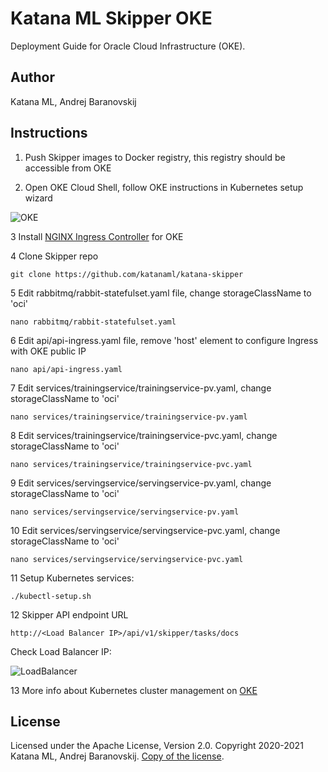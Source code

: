 # Katana ML Skipper OKE

Deployment Guide for Oracle Cloud Infrastructure (OKE).

## Author

Katana ML, Andrej Baranovskij

## Instructions

1. Push Skipper images to Docker registry, this registry should be accessible from OKE

2. Open OKE Cloud Shell, follow OKE instructions in Kubernetes setup wizard

![OKE](https://github.com/katanaml/katana-skipper/blob/master/oke-shell.png)

3 Install [NGINX Ingress Controller](https://kubernetes.github.io/ingress-nginx/deploy/#oracle-cloud-infrastructure) for OKE

4 Clone Skipper repo

``` shell
git clone https://github.com/katanaml/katana-skipper
```

5 Edit rabbitmq/rabbit-statefulset.yaml file, change storageClassName to 'oci'

``` shell
nano rabbitmq/rabbit-statefulset.yaml
```

6 Edit api/api-ingress.yaml file, remove 'host' element to configure Ingress with OKE public IP

``` shell
nano api/api-ingress.yaml
```

7 Edit services/trainingservice/trainingservice-pv.yaml, change storageClassName to 'oci'

``` shell
nano services/trainingservice/trainingservice-pv.yaml
```

8 Edit services/trainingservice/trainingservice-pvc.yaml, change storageClassName to 'oci'

``` shell
nano services/trainingservice/trainingservice-pvc.yaml
```

9 Edit services/servingservice/servingservice-pv.yaml, change storageClassName to 'oci'

``` shell
nano services/servingservice/servingservice-pv.yaml
```

10 Edit services/servingservice/servingservice-pvc.yaml, change storageClassName to 'oci'

``` shell
nano services/servingservice/servingservice-pvc.yaml
```

11 Setup Kubernetes services:

``` shell
./kubectl-setup.sh
```

12 Skipper API endpoint URL

``` url
http://<Load Balancer IP>/api/v1/skipper/tasks/docs
```

Check Load Balancer IP:

![LoadBalancer](https://github.com/katanaml/katana-skipper/blob/master/oke-loadbalancer.png)

13 More info about Kubernetes cluster management on [OKE](https://docs.oracle.com/en/learn/container_engine_kubernetes/#introduction)

## License

Licensed under the Apache License, Version 2.0. Copyright 2020-2021 Katana ML, Andrej Baranovskij. [Copy of the license](https://github.com/katanaml/katana-pipeline/blob/master/LICENSE).
